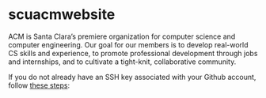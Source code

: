 scuacmwebsite
=============
ACM is Santa Clara’s premiere organization for computer science and computer engineering. Our goal for our members is to develop real-world CS skills and experience, to promote professional development through jobs and internships, and to cultivate a tight-knit, collaborative community.

If you do not already have an SSH key associated with your Github account, follow [these steps](https://help.github.com/en/articles/generating-a-new-ssh-key-and-adding-it-to-the-ssh-agent): 

